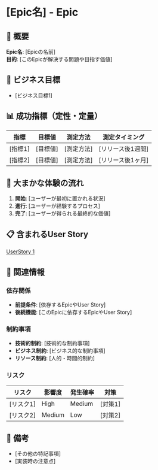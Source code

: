 # [Epic名] - Epic

## 📖 概要

**Epic名**: [Epicの名前]  
**目的**: [このEpicが解決する問題や目指す価値]  


## 🎯 ビジネス目標
- [ビジネス目標1]


## 📊 成功指標（定性・定量）
| 指標 | 目標値 | 測定方法 | 測定タイミング |
|------|--------|----------|----------------|
| [指標1] | [目標値] | [測定方法] | [リリース後1週間] |
| [指標2] | [目標値] | [測定方法] | [リリース後1ヶ月] |


## 🔄 大まかな体験の流れ
1. **開始**: [ユーザーが最初に置かれる状況]
2. **進行**: [ユーザーが経験するプロセス]
3. **完了**: [ユーザーが得られる最終的な価値]


## 📋 含まれるUser Story
[UserStory 1](./title-userStory1.md)


## 🔗 関連情報

### 依存関係
- **前提条件**: [依存するEpicやUser Story]
- **後続機能**: [このEpicに依存するEpicやUser Story]

### 制約事項
- **技術的制約**: [技術的な制約事項]
- **ビジネス制約**: [ビジネス的な制約事項]
- **リソース制約**: [人的・時間的制約]

### リスク
| リスク | 影響度 | 発生確率 | 対策 |
|--------|--------|----------|------|
| [リスク1] | High | Medium | [対策1] |
| [リスク2] | Medium | Low | [対策2] |

## 📝 備考
- [その他の特記事項]
- [実装時の注意点] 